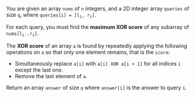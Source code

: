 You are given an array `nums` of `n` integers, and a 2D integer array `queries` of size `q`, where <code>queries[i] = [l<sub>i</sub>, r<sub>i</sub>]</code>.

For each query, you must find the **maximum XOR score** of any subarray of <code>nums[l<sub>i</sub>..r<sub>i</sub>]</code>.

The **XOR score** of an array `a` is found by repeatedly applying the following operations on `a` so that only one element remains, that is the `score`:

- Simultaneously replace `a[i]` with `a[i] XOR a[i + 1]` for all indices `i` except the last one.
- Remove the last element of `a`.

Return an array `answer` of size `q` where `answer[i]` is the answer to query `i`.